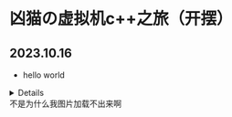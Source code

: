 # 凶猫の虚拟机c++之旅（开摆）

## 2023.10.16

- hello world

<details>
    <symmary>新建，打开，执行，输出</symmary>
    <p>
        <img src="111.png"/>
    </p>
</details>
不是为什么我图片加载不出来啊
